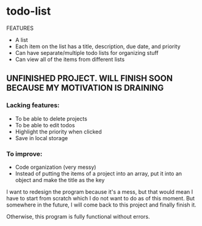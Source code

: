 # todo-list

FEATURES

- A list
- Each item on the list has a title, description, due date, and priority
- Can have separate/multiple todo lists for organizing stuff
- Can view all of the items from different lists

## UNFINISHED PROJECT. WILL FINISH SOON BECAUSE MY MOTIVATION IS DRAINING

### Lacking features:

- To be able to delete projects
- To be able to edit todos
- Highlight the priority when clicked
- Save in local storage

### To improve:

- Code organization (very messy)
- Instead of putting the items of a project into an array, put it into an object and make the title as the key


I want to redesign the program because it's a mess, but that would mean I have to start from scratch which I do not want to do as of this moment.
But somewhere in the future, I will come back to this project and finally finish it.

Otherwise, this program is fully functional without errors.